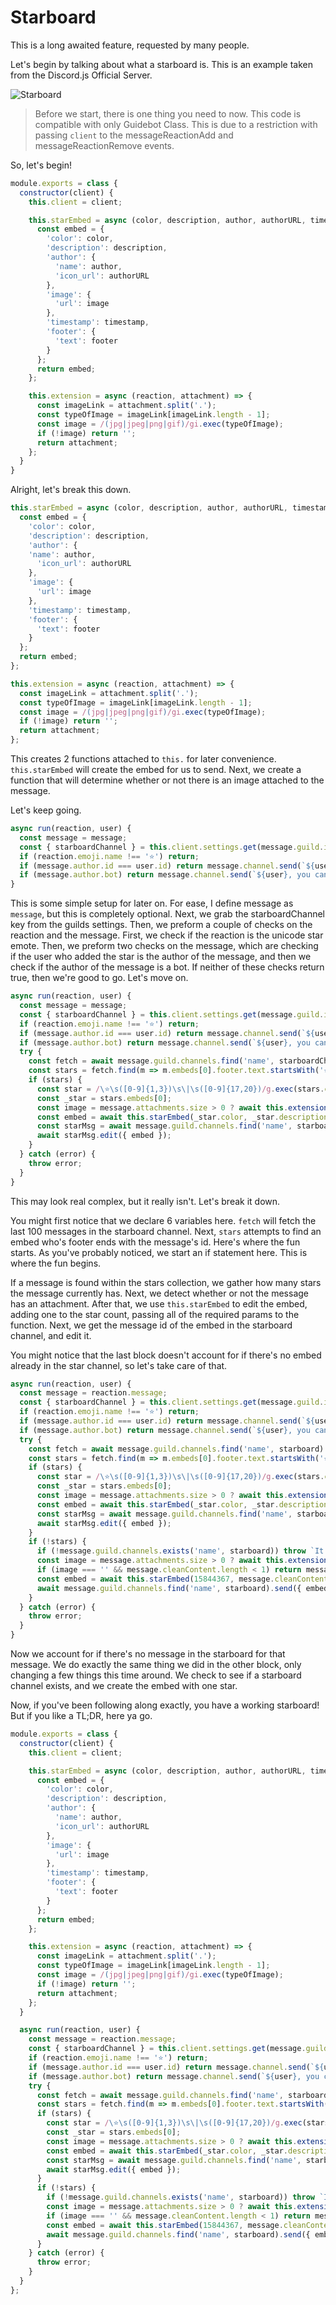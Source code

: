 # Starboard

This is a long awaited feature, requested by many people.

Let's begin by talking about what a starboard is. This is an example taken from the Discord.js Official Server.

![Starboard](/assets/starboard.png)

> Before we start, there is one thing you need to now. This code is compatible with only Guidebot Class. This is due to a restriction with passing `client` to the messageReactionAdd and messageReactionRemove events.

So, let's begin!

```js
module.exports = class {
  constructor(client) {
    this.client = client;

    this.starEmbed = async (color, description, author, authorURL, timestamp, footer, image) => {
      const embed = { 
        'color': color, 
        'description': description, 
        'author': { 
          'name': author,
          'icon_url': authorURL
        },
        'image': { 
          'url': image 
        }, 
        'timestamp': timestamp, 
        'footer': { 
          'text': footer 
        } 
      };
      return embed; 
    };

    this.extension = async (reaction, attachment) => {
      const imageLink = attachment.split('.');
      const typeOfImage = imageLink[imageLink.length - 1];
      const image = /(jpg|jpeg|png|gif)/gi.exec(typeOfImage);
      if (!image) return '';
      return attachment;
    };
  }
}
```

Alright, let's break this down. 

```js
this.starEmbed = async (color, description, author, authorURL, timestamp, footer, image) => {
  const embed = { 
    'color': color, 
    'description': description, 
    'author': { 
    'name': author,
      'icon_url': authorURL
    },
    'image': { 
      'url': image 
    }, 
    'timestamp': timestamp, 
    'footer': { 
      'text': footer 
    } 
  };
  return embed; 
};

this.extension = async (reaction, attachment) => {
  const imageLink = attachment.split('.');
  const typeOfImage = imageLink[imageLink.length - 1];
  const image = /(jpg|jpeg|png|gif)/gi.exec(typeOfImage);
  if (!image) return '';
  return attachment;
};
```

This creates 2 functions attached to `this.` for later convenience. `this.starEmbed` will create the embed for us to send. Next, we create a function that will determine whether or not there is an image attached to the message.

Let's keep going.

```js
async run(reaction, user) {
  const message = message;
  const { starboardChannel } = this.client.settings.get(message.guild.id)
  if (reaction.emoji.name !== '⭐') return;
  if (message.author.id === user.id) return message.channel.send(`${user}, you cannot star your own messages.`);
  if (message.author.bot) return message.channel.send(`${user}, you cannot star bot messages.`);
}
```

This is some simple setup for later on. For ease, I define message as `message`, but this is completely optional. Next, we grab the starboardChannel key from the guilds settings. Then, we preform a couple of checks on the reaction and the message. First, we check if the reaction is the unicode star emote. Then, we preform two checks on the message, which are checking if the user who added the star is the author of the message, and then we check if the author of the message is a bot. If neither of these checks return true, then we're good to go. Let's move on.

```js
async run(reaction, user) {
  const message = message;
  const { starboardChannel } = this.client.settings.get(message.guild.id)
  if (reaction.emoji.name !== '⭐') return;
  if (message.author.id === user.id) return message.channel.send(`${user}, you cannot star your own messages.`);
  if (message.author.bot) return message.channel.send(`${user}, you cannot star bot messages.`);
  try {
    const fetch = await message.guild.channels.find('name', starboardChannel).fetchMessages({ limit: 100 });
    const stars = fetch.find(m => m.embeds[0].footer.text.startsWith('⭐') && m.embeds[0].footer.text.endsWith(message.id));
    if (stars) {
      const star = /\⭐\s([0-9]{1,3})\s\|\s([0-9]{17,20})/g.exec(stars.embeds[0].footer.text);
      const _star = stars.embeds[0];
      const image = message.attachments.size > 0 ? await this.extension(reaction, message.attachments.array()[0].url) : '';
      const embed = await this.starEmbed(_star.color, _star.description, _star.author.name, _star.author.displayAvatarURL, _star.createdTimestamp, `⭐ ${parseInt(star[1])+1} | ${message.id}`, `${image}`);
      const starMsg = await message.guild.channels.find('name', starboardChannel).fetchMessage(stars.id);
      await starMsg.edit({ embed });
    }
  } catch (error) {
    throw error;
  }
}
```

This may look real complex, but it really isn't. Let's break it down.

You might first notice that we declare 6 variables here. `fetch` will fetch the last 100 messages in the starboard channel. Next, `stars` attempts to find an embed who's footer ends with the message's id. Here's where the fun starts. As you've probably noticed, we start an if statement here. This is where the fun begins.

If a message is found within the stars collection, we gather how many stars the message currently has. Next, we detect whether or not the message has an attachment. After that, we use `this.starEmbed` to edit the embed, adding one to the star count, passing all of the required params to the function. Next, we get the message id of the embed in the starboard channel, and edit it.

You might notice that the last block doesn't account for if there's no embed already in the star channel, so let's take care of that.

```js
async run(reaction, user) {
  const message = reaction.message;
  const { starboardChannel } = this.client.settings.get(message.guild.id);
  if (reaction.emoji.name !== '⭐') return;
  if (message.author.id === user.id) return message.channel.send(`${user}, you cannot star your own messages.`);
  if (message.author.bot) return message.channel.send(`${user}, you cannot star bot messages.`);
  try {
    const fetch = await message.guild.channels.find('name', starboard).fetchMessages({ limit: 100 });
    const stars = fetch.find(m => m.embeds[0].footer.text.startsWith('⭐') && m.embeds[0].footer.text.endsWith(message.id));
    if (stars) {
      const star = /\⭐\s([0-9]{1,3})\s\|\s([0-9]{17,20})/g.exec(stars.embeds[0].footer.text);
      const _star = stars.embeds[0];
      const image = message.attachments.size > 0 ? await this.extension(reaction, message.attachments.array()[0].url) : '';
      const embed = await this.starEmbed(_star.color, _star.description, _star.author.name, _star.author.displayAvatarURL, _star.createdTimestamp, `⭐ ${parseInt(star[1])+1} | ${message.id}`, `${image}`);
      const starMsg = await message.guild.channels.find('name', starboard).fetchMessage(stars.id);
      await starMsg.edit({ embed });
    }
    if (!stars) {
      if (!message.guild.channels.exists('name', starboard)) throw `It appears that you do not have a \`${starboard}\` channel.`;
      const image = message.attachments.size > 0 ? await this.extension(reaction, message.attachments.array()[0].url) : '';
      if (image === '' && message.cleanContent.length < 1) return message.channel.send(`${user}, you cannot star an empty message.`);
      const embed = await this.starEmbed(15844367, message.cleanContent, message.author.tag, message.author.displayAvatarURL, new Date(), `⭐ 1 | ${message.id}`, `${image}`);
      await message.guild.channels.find('name', starboard).send({ embed });
    }
  } catch (error) {
    throw error;
  }
}
```

Now we account for if there's no message in the starboard for that message. We do exactly the same thing we did in the other block, only changing a few things this time around. We check to see if a starboard channel exists, and we create the embed with one star.

Now, if you've been following along exactly, you have a working starboard! But if you like a TL;DR, here ya go. 

```js
module.exports = class {
  constructor(client) {
    this.client = client;

    this.starEmbed = async (color, description, author, authorURL, timestamp, footer, image) => {
      const embed = { 
        'color': color, 
        'description': description, 
        'author': { 
          'name': author,
          'icon_url': authorURL
        },
        'image': { 
          'url': image 
        }, 
        'timestamp': timestamp, 
        'footer': { 
          'text': footer 
        } 
      };
      return embed; 
    };

    this.extension = async (reaction, attachment) => {
      const imageLink = attachment.split('.');
      const typeOfImage = imageLink[imageLink.length - 1];
      const image = /(jpg|jpeg|png|gif)/gi.exec(typeOfImage);
      if (!image) return '';
      return attachment;
    };
  }

  async run(reaction, user) {
    const message = reaction.message;
    const { starboardChannel } = this.client.settings.get(message.guild.id);
    if (reaction.emoji.name !== '⭐') return;
    if (message.author.id === user.id) return message.channel.send(`${user}, you cannot star your own messages.`);
    if (message.author.bot) return message.channel.send(`${user}, you cannot star bot messages.`);
    try {
      const fetch = await message.guild.channels.find('name', starboard).fetchMessages({ limit: 100 });
      const stars = fetch.find(m => m.embeds[0].footer.text.startsWith('⭐') && m.embeds[0].footer.text.endsWith(message.id));
      if (stars) {
        const star = /\⭐\s([0-9]{1,3})\s\|\s([0-9]{17,20})/g.exec(stars.embeds[0].footer.text);
        const _star = stars.embeds[0];
        const image = message.attachments.size > 0 ? await this.extension(reaction, message.attachments.array()[0].url) : '';
        const embed = await this.starEmbed(_star.color, _star.description, _star.author.name, _star.author.displayAvatarURL, _star.createdTimestamp, `⭐ ${parseInt(star[1])+1} | ${message.id}`, `${image}`);
        const starMsg = await message.guild.channels.find('name', starboard).fetchMessage(stars.id);
        await starMsg.edit({ embed });
      }
      if (!stars) {
        if (!message.guild.channels.exists('name', starboard)) throw `It appears that you do not have a \`${starboard}\` channel.`;
        const image = message.attachments.size > 0 ? await this.extension(reaction, message.attachments.array()[0].url) : '';
        if (image === '' && message.cleanContent.length < 1) return message.channel.send(`${user}, you cannot star an empty message.`);
        const embed = await this.starEmbed(15844367, message.cleanContent, message.author.tag, message.author.displayAvatarURL, new Date(), `⭐ 1 | ${message.id}`, `${image}`);
        await message.guild.channels.find('name', starboard).send({ embed });
      }
    } catch (error) {
      throw error;
    }
  }
};
```